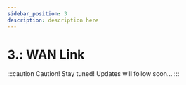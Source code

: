 ```yaml
---
sidebar_position: 3
description: description here
---
```


# 3.: WAN Link

:::caution Caution!
Stay tuned! Updates will follow soon...
:::
